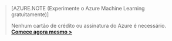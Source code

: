 > [AZURE.NOTE (Experimente o Azure Machine Learning gratuitamente)]
> 
> Nenhum cartão de crédito ou assinatura do Azure é necessário. <a href="https://studio.azureml.net/?selectAccess=true&o=2" target="_blank">**Comece agora mesmo >**</a>
> 
> 

<!----HONumber=Oct15_HO3-->